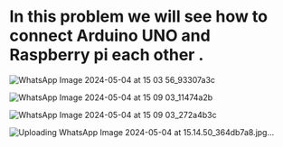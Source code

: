<h1>In this problem we will see how to connect Arduino UNO and Raspberry pi each other .</h1>


![WhatsApp Image 2024-05-04 at 15 03 56_93307a3c](https://github.com/souravlouha/IOT_2nd_year2023-24/assets/130911872/4376f2d9-404f-4b7f-a994-f20dc0f9763b)

![WhatsApp Image 2024-05-04 at 15 09 03_11474a2b](https://github.com/souravlouha/IOT_2nd_year2023-24/assets/130911872/7df1c002-d8ed-4127-90c9-64e7d5227f68)

![WhatsApp Image 2024-05-04 at 15 09 03_272a4b3c](https://github.com/souravlouha/IOT_2nd_year2023-24/assets/130911872/df3fdf30-624f-4434-94d7-6a75468ab60d)

![Uploading WhatsApp Image 2024-05-04 at 15.14.50_364db7a8.jpg…]()














